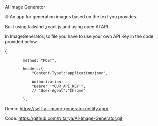 AI Image Generator

🌐 An app for generation images based on the text you provides.

Built using tailwind ,react js and using open AI API. 

In ImageGenerator.jsx file you have to use your own API Key in the code provided below.



 {
 
            method: "POST",
            
            headers:{
                "Content-Type":"application/json",
                
                Authorization:
                "Bearer 'YOUR_API_KEY'",
                // "User-Agent":"Chrome"
                
            },

Demo: https://self-ai-image-generator.netlify.app/

Code: https://github.com/Nitarya/AI-Image-Generator.git
